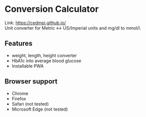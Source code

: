 # Conversion Calculator
Link: https://cedmpi.github.io/  
Unit converter for Metric ↔ US/Imperial units and mg/dl to mmol/l. 

## Features
- weight, length, height converter
- HbA1c into average blood glucose 
- Installable PWA


## Browser support

- Chrome
- Firefox
- Safari (not tested)
- Microsoft Edge (not tested)
